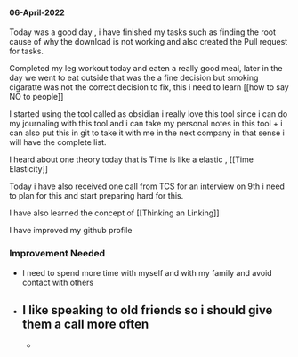 #### 06-April-2022


Today was a good day , i have finished my tasks such as finding the root cause of why the download is not working and also created the Pull request for tasks.

Completed my leg workout today and eaten a really good meal, later in the day we went to eat outside that was the  a fine decision but smoking cigaratte was not the correct decision to fix, this i need to learn [[how to say NO to people]]

I started using the tool called as obsidian i really love this tool since i can do my journaling with this tool and i can take my personal notes in this tool + i can also put this in git to take it with me in the next company in that sense i will have the complete list.


I heard about one theory today that is Time is like a elastic , [[Time Elasticity]]

Today i have also received one call from TCS for an interview on 9th i need to plan for this and start preparing hard for this.

I have also learned the concept of [[Thinking an Linking]]

I have improved my github profile

### Improvement Needed
-  I need to spend more time with myself and with my family and avoid contact with others
-  I like speaking to old friends so i should give them a call more often
	- 
	- 


